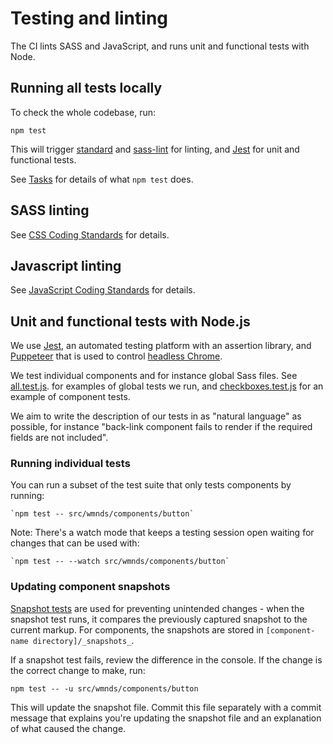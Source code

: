 # Testing and linting

The CI lints SASS and JavaScript, and runs unit and functional tests with Node.

## Running all tests locally

To check the whole codebase, run:

```
npm test
```

This will trigger [standard](https://github.com/standard/standard) and [sass-lint](https://github.com/sasstools/sass-lint) for linting, and [Jest](https://github.com/facebook/jest) for unit and functional tests.

See [Tasks](tasks.md) for details of what `npm test` does.

## SASS linting

See [CSS Coding Standards](coding-standards/css.md#linting) for details.

## Javascript linting

See [JavaScript Coding Standards](coding-standards/js.md#formatting-and-linting) for details.

## Unit and functional tests with Node.js

We use [Jest](https://jestjs.io/), an automated testing platform with an assertion library, and [Puppeteer](https://pptr.dev/) that is used to control [headless Chrome](https://developers.google.com/web/updates/2017/04/headless-chrome).

We test individual components and for instance global Sass files. See [all.test.js](../../src/wmnds/all.test.js). for examples of global tests we run, and [checkboxes.test.js](../../src/wmnds/components/checkboxes/checkboxes.test.js) for an example of component tests.

We aim to write the description of our tests in as "natural language" as possible, for instance "back-link component fails to render if the required fields are not included".

### Running individual tests

You can run a subset of the test suite that only tests components by running:

    `npm test -- src/wmnds/components/button`

Note: There's a watch mode that keeps a testing session open waiting for changes that can be used with:

    `npm test -- --watch src/wmnds/components/button`

### Updating component snapshots

[Snapshot tests](https://facebook.github.io/jest/doc/en/snapshot-testing.html) are used for preventing unintended changes - when the snapshot test runs, it compares the previously captured snapshot to the current markup. For components, the snapshots are stored in `[component-name directory]/_snapshots_`.

If a snapshot test fails, review the difference in the console. If the change is the correct change to make, run:

`npm test -- -u src/wmnds/components/button`

This will update the snapshot file. Commit this file separately with a commit message that explains you're updating the snapshot file and an explanation of what caused the change.
